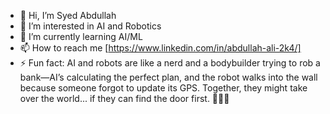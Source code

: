- 👋 Hi, I’m Syed Abdullah
- 👀 I’m interested in AI and Robotics
- 🌱 I’m currently learning AI/ML
- 📫 How to reach me [https://www.linkedin.com/in/abdullah-ali-2k4/]
- ⚡ Fun fact: AI and robots are like a nerd and a bodybuilder trying to rob a bank—AI’s calculating the perfect plan, and the robot walks into the wall because someone forgot to update its GPS. Together, they might take over the world... if they can find the door first. 🤖🧠🚪

<!---
Abdullah-Ali2k4/Abdullah-Ali2k4 is a ✨ special ✨ repository because its `README.md` (this file) appears on your GitHub profile.
You can click the Preview link to take a look at your changes.
--->
